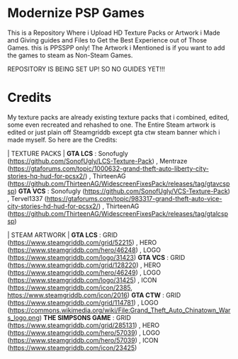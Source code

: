 # Modernize PSP Games
This is a Repository Where i Upload HD Texture Packs or Artwork i Made and Giving guides and Files to Get the Best Experience out of Those Games. this is PPSSPP only!
The Artwork i Mentioned is if you want to add the games to steam as Non-Steam Games.

REPOSITORY IS BEING SET UP! SO NO GUIDES YET!!!
# Credits 
My texture packs are already existing texture packs that i combined, edited, some even recreated and rehashed to one. The Entire Steam artwork is edited or just plain off Steamgriddb except gta ctw steam banner which i made myself.
So here are the Credits:

| TEXTURE PACKS |
**GTA LCS** : Sonofugly (https://github.com/SonofUgly/LCS-Texture-Pack) , Mentraze (https://gtaforums.com/topic/1000632-grand-theft-auto-liberty-city-stories-hq-hud-for-pcsx2/) , ThirteenAG (https://github.com/ThirteenAG/WidescreenFixesPack/releases/tag/gtavcspsp)
**GTA VCS** : Sonofugly (https://github.com/SonofUgly/VCS-Texture-Pack) , Tervel1337 (https://gtaforums.com/topic/983317-grand-theft-auto-vice-city-stories-hd-hud-for-pcsx2/) , ThirteenAG (https://github.com/ThirteenAG/WidescreenFixesPack/releases/tag/gtalcspsp)

| STEAM ARTWORK |
**GTA LCS** : GRID (https://www.steamgriddb.com/grid/52215) , HERO (https://www.steamgriddb.com/hero/46248) , LOGO (https://www.steamgriddb.com/logo/31423)
**GTA VCS** : GRID (https://www.steamgriddb.com/grid/128220) , HERO (https://www.steamgriddb.com/hero/46249) , LOGO (https://www.steamgriddb.com/logo/31425) , ICON (https://www.steamgriddb.com/icon/2385, https://www.steamgriddb.com/icon/2016)
**GTA CTW** : GRID (https://www.steamgriddb.com/grid/114781) , LOGO (https://commons.wikimedia.org/wiki/File:Grand_Theft_Auto_Chinatown_Wars_logo.png)
**THE SIMPSONS GAME** : GRID (https://www.steamgriddb.com/grid/285131) , HERO (https://www.steamgriddb.com/hero/57039) , LOGO  (https://www.steamgriddb.com/hero/57039) , ICON (https://www.steamgriddb.com/icon/23425)
